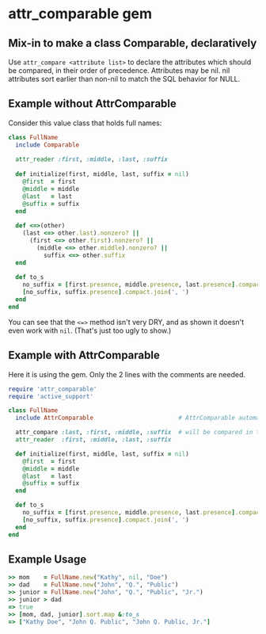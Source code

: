 attr_comparable gem
===================

Mix-in to make a class Comparable, declaratively
------------------------------------------------

Use `attr_compare <attribute list>`
to declare the attributes which should be compared, in their order of precedence.
Attributes may be nil.  nil attributes sort earlier than non-nil to match the SQL behavior for NULL.

Example without AttrComparable
------------------------------

Consider this value class that holds full names:
```ruby
class FullName
  include Comparable
  
  attr_reader :first, :middle, :last, :suffix
  
  def initialize(first, middle, last, suffix = nil)
    @first  = first
    @middle = middle
    @last   = last
    @suffix = suffix
  end
  
  def <=>(other)
    (last <=> other.last).nonzero? ||
      (first <=> other.first).nonzero? ||
        (middle <=> other.middle).nonzero? ||
          suffix <=> other.suffix
  end
  
  def to_s
    no_suffix = [first.presence, middle.presence, last.presence].compact.join(' ')
    [no_suffix, suffix.presence].compact.join(', ')
  end
end
```
You can see that the `<=>` method isn't very DRY, and as shown it doesn't even work with `nil`.
(That's just too ugly to show.)

Example with AttrComparable
---------------------------
Here it is using the gem.  Only the 2 lines with the comments are needed.
```ruby
require 'attr_comparable'
require 'active_support'

class FullName
  include AttrComparable                        # AttrComparable automatically includes Comparable

  attr_compare :last, :first, :middle, :suffix  # will be compared in this precedence order
  attr_reader  :first, :middle, :last, :suffix

  def initialize(first, middle, last, suffix = nil)
    @first  = first
    @middle = middle
    @last   = last
    @suffix = suffix
  end

  def to_s
    no_suffix = [first.presence, middle.presence, last.presence].compact.join(' ')
    [no_suffix, suffix.presence].compact.join(', ')
  end
end
```
Example Usage
---------------------------
```ruby
>> mom    = FullName.new("Kathy", nil, "Doe")
>> dad    = FullName.new("John", "Q.", "Public")
>> junior = FullName.new("John", "Q.", "Public", "Jr.")
>> junior > dad
=> true
>> [mom, dad, junior].sort.map &:to_s
=> ["Kathy Doe", "John Q. Public", "John Q. Public, Jr."]
```
